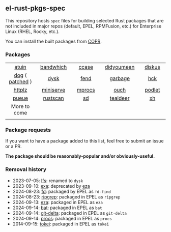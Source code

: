 ## el-rust-pkgs-spec

This repository hosts `spec` files for building selected Rust packages
that are not included in major repos (default, EPEL, RPMFusion, etc.)
for Enterprise Linux (RHEL, Rocky, etc.).

You can install the built packages from [COPR](https://copr.fedorainfracloud.org/coprs/cyqsimon/el-rust-pkgs).

### Packages

<table>
    <tr>
        <td align="center"><a href="https://github.com/ellie/atuin">atuin</a></td>
        <td align="center"><a href="https://github.com/imsnif/bandwhich">bandwhich</a></td>
        <td align="center"><a href="https://github.com/rutrum/ccase">ccase</a></td>
        <td align="center"><a href="https://github.com/hisbaan/didyoumean">didyoumean</a></td>
        <td align="center"><a href="https://github.com/sharkdp/diskus">diskus</a></td>
    </tr>
    <tr>
        <td align="center">
            <a href="https://github.com/ogham/dog">dog</a>
            <span>(</span>
            <a href="https://github.com/cyqsimon/dog/releases/tag/v0.1.0-patched">patched</a>
            <span>)</span>
        </td>
        <td align="center"><a href="https://github.com/Canop/dysk">dysk</a></td>
        <td align="center"><a href="https://github.com/printfn/fend">fend</a></td>
        <td align="center"><a href="https://git.sr.ht/~mzhang/garbage">garbage</a></td>
        <td align="center"><a href="https://github.com/sstadick/hck">hck</a></td>
    </tr>
    <tr>
        <td align="center"><a href="https://github.com/thecoshman/http">httplz</a></td>
        <td align="center"><a href="https://github.com/svenstaro/miniserve">miniserve</a></td>
        <td align="center"><a href="https://github.com/pvolok/mprocs">mprocs</a></td>
        <td align="center"><a href="https://github.com/ouch-org/ouch">ouch</a></td>
        <td align="center"><a href="https://github.com/k9withabone/podlet">podlet</a></td>
    </tr>
    <tr>
        <td align="center"><a href="https://github.com/Nukesor/pueue">pueue</a></td>
        <td align="center"><a href="https://github.com/RustScan/RustScan">rustscan</a></td>
        <td align="center"><a href="https://github.com/chmln/sd">sd</a></td>
        <td align="center"><a href="https://github.com/dbrgn/tealdeer">tealdeer</a></td>
        <td align="center"><a href="https://github.com/ducaale/xh">xh</a></td>
    </tr>
    <tr>
        <td align="center">More to come</td>
        <td align="center"></td>
        <td align="center"></td>
        <td align="center"></td>
        <td align="center"></td>
    </tr>
    <tr>
        <td align="center"><img width=200/></td>
        <td align="center"><img width=200/></td>
        <td align="center"><img width=200/></td>
        <td align="center"><img width=200/></td>
        <td align="center"><img width=200/></td>
    </tr>
</table>

### Package requests

If you want to have a package added to this list, feel free
to submit an issue or a PR.

**The package should be reasonably-popular and/or obviously-useful.**

### Removal history

- 2023-07-05: [lfs](https://github.com/Canop/lfs): renamed to `dysk`
- 2023-09-10: [exa](https://github.com/ogham/exa): deprecated by [eza](https://github.com/eza-community/eza)
- 2024-08-23: [fd](https://github.com/sharkdp/fd): packaged by EPEL as `fd-find`
- 2024-08-23: [ripgrep](https://github.com/BurntSushi/ripgrep): packaged in EPEL as `ripgrep`
- 2024-09-13: [eza](https://github.com/eza-community/eza): packaged in EPEL as `eza`
- 2024-09-14: [bat](https://github.com/sharkdp/bat): packaged in EPEL as `bat`
- 2024-09-14: [git-delta](https://github.com/dandavison/delta): packaged in EPEL as `git-delta`
- 2024-09-14: [procs](https://github.com/dalance/procs): packaged in EPEL as `procs`
- 2014-09-15: [tokei](https://github.com/XAMPPRocky/tokei): packaged in EPEL as `tokei`
